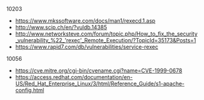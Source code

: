 10203
  - https://www.mkssoftware.com/docs/man1/rexecd.1.asp
  - http://www.scip.ch/en/?vuldb.14385
  - http://www.networksteve.com/forum/topic.php/How_to_fix_the_security_vulnerability_%22_'rexec'_Remote_Execution/?TopicId=35173&Posts=1
  - https://www.rapid7.com/db/vulnerabilities/service-rexec

10056
  - https://cve.mitre.org/cgi-bin/cvename.cgi?name=CVE-1999-0678
  - https://access.redhat.com/documentation/en-US/Red_Hat_Enterprise_Linux/3/html/Reference_Guide/s1-apache-config.html
